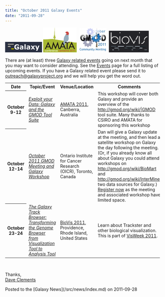 ```yaml
---
title: "October 2011 Galaxy Events"
date: "2011-09-28"
---
```


<div class='right'>
<a href='/src/events/index.md'><img src="/src/images/logos/galaxyLogoTrimmed.png" alt="Galaxy Events in October 2011" width="120" /></a> 
<a href='http://www.amata.org.au/index.php/2011-conference'><img src="/src/images/logos/amata-2011-conference.jpg" alt="AMATA 2011" height="80" /></a>&nbsp;&nbsp;<a href='http://gmod.org/wiki/October_2011_GMOD_Meeting'><img src="/src/images/logos/GMOD201110MeetingLogo.png" alt="October 2011 GMOD Meeting" height="80" /></a>&nbsp;&nbsp;<a href='http://www.biovis.net/'><img src="/src/images/logos/BioVisLogo.png" alt="BioVis 2011" height="70" /></a>
</div>

There are (at least) three [Galaxy related events](/src/events/index.md) going on next month that you may want to consider attending.  See the [Events](/src/events/index.md) page for a full listing of upcoming events.  If you have a Galaxy related event please send it to outreach@galaxyproject.org and we will help you get the word out.

<table>
  <tr class="th" >
    <th> Date </th>
    <th> Topic/Event </th>
    <th> Venue/Location </th>
    <th> Comments </th>
    <th> Contact </th>
  </tr>
  <tr>
    <th> October 9-12 </th>
    <td> <em><a href='http://www.amata.org.au/index.php/2011-conference/workshops'>Exploit your Data: Galaxy and the GMOD Tool Suite</a></em> </td>
    <td> <a href='http://www.amata.org.au/index.php/2011-conference'>AMATA 2011</a>, Canberra, Australia </td>
    <td> This workshop will cover both Galaxy and provide an overview of the <a href='http://gmod.org/wiki/|GMOD'>http://gmod.org/wiki/|GMOD</a> tool suite.  Many thanks to CSIRO and AMATA for sponsoring this workshop </td>
    <td> <a href='/src/people/dave-clements/index.md'>Dave Clements</a> </td>
  </tr>
  <tr>
    <th> October 12-14 </th>
    <td> <em><a href='http://gmod.org/wiki/October_2011_GMOD_Meeting'>October 2011 GMOD Meeting and Galaxy Workshop</a></em> </td>
    <td> Ontario Institute for Cancer Research (OICR), Toronto, Canada </td>
    <td> Dan will give a Galaxy update at the meeting, and then lead a satellite workshop on Galaxy the day following the meeting.  (Or, if you already know all about Galaxy you could attend workshops on <a href='http://gmod.org/wiki/BioMart'>http://gmod.org/wiki/BioMart</a> and <a href='http://gmod.org/wiki/InterMine'>http://gmod.org/wiki/InterMine</a>, two data sources for Galaxy.)  <a href='http://gmod.org/wiki/October_2011_GMOD_Meeting'>Register now</a> as the meeting and associated workshop have limited space. </td>
    <td> <a href='/src/people/dan/index.md'>Dan Blankenberg</a> </td>
  </tr>
  <tr>
    <th> October 23-24 </th>
    <td> <em><a href='http://www.biovis.net/papers_abstracts/papers/111.html'>The Galaxy Track Browser: Transforming the Genome Browser from Visualization Tool to Analysis Tool</a></em> </td>
    <td> <a href='http://www.biovis.net/'>BioVis 2011</a>, Providence, Rhode Island, United States </td>
    <td> Learn about Trackster and other biological visualization.  This is part of <a href='http://visweek.org/'>VisWeek 2011</a>. </td>
    <td> <a href='/src/people/jeremy-goecks/index.md'>Jeremy Goecks</a> </td>
  </tr>
</table>

<br />

Thanks,<br />
[Dave Clements](/src/people/dave-clements/index.md)

<div class='newsItemFooter'>Posted to the [Galaxy News](/src/news/index.md) on 2011-09-28</div>

